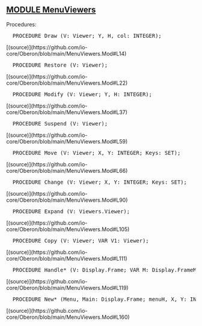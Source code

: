 
## [MODULE MenuViewers](https://github.com/io-core/Oberon/blob/main/MenuViewers.Mod)

Procedures:


<pre>  PROCEDURE Draw (V: Viewer; Y, H, col: INTEGER);</pre> [(source)](https://github.com/io-core/Oberon/blob/main/MenuViewers.Mod#L14)


<pre>  PROCEDURE Restore (V: Viewer);</pre> [(source)](https://github.com/io-core/Oberon/blob/main/MenuViewers.Mod#L22)


<pre>  PROCEDURE Modify (V: Viewer; Y, H: INTEGER);</pre> [(source)](https://github.com/io-core/Oberon/blob/main/MenuViewers.Mod#L37)


<pre>  PROCEDURE Suspend (V: Viewer);</pre> [(source)](https://github.com/io-core/Oberon/blob/main/MenuViewers.Mod#L59)


<pre>  PROCEDURE Move (V: Viewer; X, Y: INTEGER; Keys: SET);</pre> [(source)](https://github.com/io-core/Oberon/blob/main/MenuViewers.Mod#L66)


<pre>  PROCEDURE Change (V: Viewer; X, Y: INTEGER; Keys: SET);</pre> [(source)](https://github.com/io-core/Oberon/blob/main/MenuViewers.Mod#L90)


<pre>  PROCEDURE Expand (V: Viewers.Viewer);</pre> [(source)](https://github.com/io-core/Oberon/blob/main/MenuViewers.Mod#L105)


<pre>  PROCEDURE Copy (V: Viewer; VAR V1: Viewer);</pre> [(source)](https://github.com/io-core/Oberon/blob/main/MenuViewers.Mod#L111)


<pre>  PROCEDURE Handle* (V: Display.Frame; VAR M: Display.FrameMsg);</pre> [(source)](https://github.com/io-core/Oberon/blob/main/MenuViewers.Mod#L119)


<pre>  PROCEDURE New* (Menu, Main: Display.Frame; menuH, X, Y: INTEGER): Viewer;</pre> [(source)](https://github.com/io-core/Oberon/blob/main/MenuViewers.Mod#L160)

